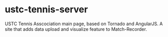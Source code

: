 # ustc-tennis-server
USTC Tennis Asscociation main page, based on Tornado and AngularJS.
A site that adds data upload and visualize feature to Match-Recorder.
